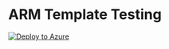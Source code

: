 # ARM Template Testing

[![Deploy to Azure](https://azuredeploy.net/deploybutton.svg)](https://deploy.azure.com/?repository=https://github.com/jagratimodi/ASC/tree/asc-deploy?ptmpl=https://github.com/jagratimodi/ASC/raw/asc-deploy/deploy/azuredeploy.json)
